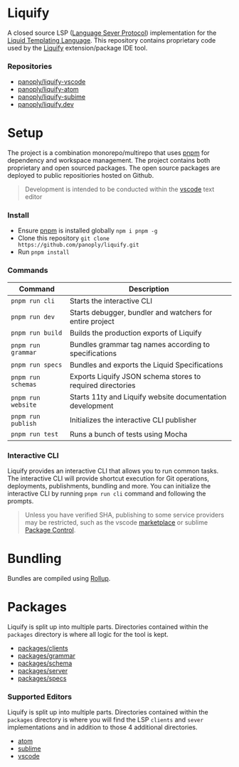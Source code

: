 # Liquify

A closed source LSP ([Language Sever Protocol](#)) implementation for the [Liquid Templating Language](#). This repository contains proprietary code used by the [Liquify](#) extension/package IDE tool.

### Repositories

- [panoply/liquify-vscode](#)
- [panoply/liquify-atom](#)
- [panoply/liquify-subime](#)
- [panoply/liquify.dev](#)

# Setup

The project is a combination monorepo/multirepo that uses [pnpm](#) for dependency and workspace management. The project contains both proprietary and open sourced packages. The open source packages are deployed to public repositiories hosted on Github.

> Development is intended to be conducted within the [vscode](#) text editor

### Install

- Ensure [pnpm](#) is installed globally `npm i pnpm -g`
- Clone this repository `git clone https://github.com/panoply/liquify.git`
- Run `pnpm install`

### Commands

| Command            | Description                                                |
| ------------------ | ---------------------------------------------------------- |
| `pnpm run cli`     | Starts the interactive CLI                                 |
| `pnpm run dev`     | Starts debugger, bundler and watchers for entire project   |
| `pnpm run build`   | Builds the production exports of Liquify                   |
| `pnpm run grammar` | Bundles grammar tag names according to specifications      |
| `pnpm run specs`   | Bundles and exports the Liquid Specifications              |
| `pnpm run schemas` | Exports Liquify JSON schema stores to required directories |
| `pnpm run website` | Starts 11ty and Liquify website documentation development  |
| `pnpm run publish` | Initializes the interactive CLI publisher                  |
| `pnpm run test`    | Runs a bunch of tests using Mocha                          |

### Interactive CLI

Liquify provides an interactive CLI that allows you to run common tasks. The interactive CLI will provide shortcut execution for Git operations, deployments, publishments, bundling and more. You can initialize the interactive CLI by running `pnpm run cli` command and following the prompts.

> Unless you have verified SHA, publishing to some service providers may be restricted, such as the vscode [marketplace](#) or sublime [Package Control](#).

# Bundling

Bundles are compiled using [Rollup](#).

# Packages

Liquify is split up into multiple parts. Directories contained within the `packages` directory is where all logic for the tool is kept.

- [packages/clients](#)
- [packages/grammar](#)
- [packages/schema](#)
- [packages/server](#)
- [packages/specs](#)

### Supported Editors

Liquify is split up into multiple parts. Directories contained within the `packages` directory is where you will find the LSP `clients` and `sever` implementations and in addition to those 4 additional directories.

- [atom](#)
- [sublime](#)
- [vscode](#)
